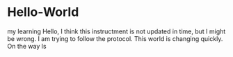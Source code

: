 # Hello-World
my learning 
Hello, I think this instructment is not updated in time, but I might be wrong. I am trying to follow the protocol. 
This world is changing quickly.
On the way
ls
